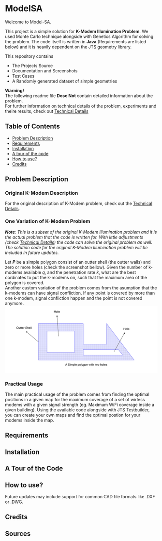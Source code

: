 # ModelSA

Welcome to Model-SA.   

This project is a simple solution for **K-Modem Illumination Problem**.
We used Monte Carlo technique alongside with Genetics Algorithm for solving the problem.
The code itself is written in __Java__ (Requirements are listed below) and it is heavily dependent on the JTS geometry library.   

This repository contains   
- The Projects Source   
- Documentation and Screenshots   
- Test Cases   
- A Randomly generated dataset of simple geometries   

**Warning!**   
The following readme file **Dose Not** contain detailed information about the problem.   
For further information on technical details of the problem, experiments and theire results, check out [Technical Details](TechincalDetails.md)

## Table of Contents
* [Problem Description](#problem-description)
* [Requirements](#requirements)
* [Installation](#installation) 
* [A tour of the code](#a_tour_of_the_code) 
* [How to use?](#how_to_use?)
* [Credits](#credits)  

## Problem Description
### Original K-Modem Description
For the original description of K-Modem problem, check out the [Technical Details](TechincalDetails.md/#problem_description).

### One Variation of K-Modem Problem
_**Note**: This is a subset of the original K-Modem illumination problem and it is the actual problem that the code is written for. With little adjustments (check [Technical Details](TechincalDetails.md/#problem_description)) the code can solve the original problem as well. The solution code for the original K-Modem Illumination problem will be included in future updates._  
  

Let **_P_** be a simple polygon consist of an outter shell (the outter walls) and zero or more holes (check the screenshot bellow). Given the number of k-modems available _q_, and the penetration rate _k_, what are the best cordinates to put the k-modems on, such that the maximum area of the polygon is covered.   
Another custom variation of the problem comes from the asumption that the k-modems can have signal confliction. If any point is covered by more than one k-modem, signal confliction happen and the point is not covered anymore.   
![sc1](/docs/screenshots/sc1.jpg)

### Practical Usage
The main practical usage of the problem comes from finding the optimal positions in a given map for the maximum coverage of a set of wirless modems with a given signal strength (eg. Maximum WiFi coverage inside a given building).
Using the available code alongside with JTS Testbuilder, you can create your own maps and find the optimal postion for your modems inside the map.


## Requirements

## Installation

## A Tour of the Code

## How to use?
Future updates may include support for common CAD file formats like .DXF or .DWG.
## Credits

## Sources
